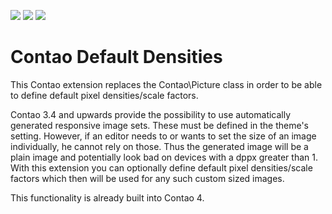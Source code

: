 [![](https://img.shields.io/maintenance/yes/2016.svg)](https://github.com/fritzmg/contao-default-densities)
[![](https://img.shields.io/packagist/v/fritzmg/contao-default-densities.svg)](https://packagist.org/packages/fritzmg/contao-default-densities)
[![](https://img.shields.io/packagist/dt/fritzmg/contao-default-densities.svg)](https://packagist.org/packages/fritzmg/contao-default-densities)

Contao Default Densities
=====================

This Contao extension replaces the Contao\\Picture class in order to be able to define default pixel densities/scale factors.

Contao 3.4 and upwards provide the possibility to use automatically generated responsive image sets. These must be defined in the theme's setting. However, if an editor needs to or wants to set the size of an image individually, he cannot rely on those. Thus the generated image will be a plain image and potentially look bad on devices with a dppx greater than 1. With this extension you can optionally define default pixel densities/scale factors which then will be used for any such custom sized images.

This functionality is already built into Contao 4.
